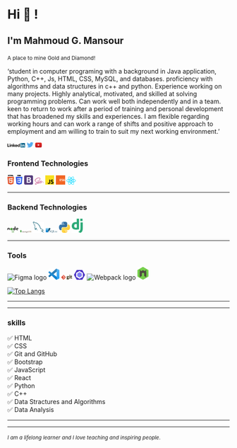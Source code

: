 # Hi 👋 !

## I'm Mahmoud G. Mansour
<small style='font-size:12px;'>A place to mine Gold and Diamond! </small>

‘student in computer programing with a background in Java application, Python, C++, Js, HTML, CSS, MySQL, and databases. 
proficiency with algorithms and data structures in c++ and python. Experience working on many projects. Highly analytical, motivated, and skilled at solving programming problems. Can work well both independently and in a team.  keen to return to work after a period of training and personal development that has broadened my skills and experiences.
 I am flexible regarding working hours and can work a range of shifts and positive approach to employment and am willing to train to suit my next working environment.’



<div>
<a href="https://www.linkedin.com/in/mahmoud-gamal-55a933166/" target="_blank"><img src='./linkedin.svg' alt='LinkedIn' width="8%"></a>
<a href="https://twitter.com/RoOne71"><img src='./twitter.svg' alt='Twitter' width="3%" title='@Asabeneh'></a>
<a href="" target="_blank"><img src='./youtube.svg' alt='YouTube' width="3%"></a>

</div>



### Frontend Technologies

<div>
  <img src ="./html-5.svg" alt="HTML5 logo" width="3%" title='HTML5'/>
  <img src ="./css-3.svg" alt="CSS3 logo" width="3%" title='CSS3'/>
  <img src ="./bootstrap.svg" alt="Bootstrap logo" width="4%" title='Bootstrap'/>
  <img src ="./sass.svg" alt="Sass logo" width="4%" title='Sass'/>
  <img src ="./javascript.svg" alt="JavaScript logo" width="4%" title='JavaScript'/>
  <img src ="./es6.svg" alt="ES6 logo" width="4%" title='ES6'/>

  <img src ="./react.svg" alt="react logo" width="4%" title='React'/>

<div> 
 
 --- 
 

### Backend Technologies

<div>
  <img src ="./nodejs.svg" alt="Node logo" width="5%" title='Nodejs'/>

  <img src ="./mongodb.svg" alt="D3 logo" width="5%" title='MongoDB'/>
  <img src ="./mysql.svg" alt="mysql logo" width="5%" title='MYSQL'/>
  <img src ="./sqlite.svg" alt="sqlite logo" width="5%" title='sqlite'/>
  <img src ="./python.svg" alt="Python logo" width="5%" title='Python'/>

  <img src ="./django.svg" alt="Django logo" width="5%" title='Django'/>
</div>
 
  --- 
 

### Tools

<div>
  <img src ="https://upload.wikimedia.org/wikipedia/commons/a/af/Adobe_Photoshop_CC_icon.svg" alt="Figma logo" width="5%" title='Figma'/>
  <img src ="./visual-studio-code.svg" alt="VS Code logo" width="5%" title='Visual Studio Code'/>
  <img src ="./git.svg" alt="Git logo" width="5%" title='Git'/>
  <img src ="./eslint.svg" alt="ESLint logo" width="5%" title='ESLint'/>
  <img src ="https://upload.wikimedia.org/wikipedia/commons/1/1d/PyCharm_Icon.svg" alt="Webpack logo" width="5%" title='Webpack'/>
  <img src ="./nodemon.svg" alt="Nodemon logo" width="5%" title='Nodemon'/> 
</div>
  
[![Top Langs](https://github-readme-stats.vercel.app/api/top-langs/?username=roone858&layout)](https://github.com/asabeneh/github-readme-stats)
 
  
  --- 
  
  --- 
 
 
  
 ### skills
  
✅ HTML <br />
✅ CSS <br />
✅ Git and GitHub <br />
✅ Bootstrap <br />
✅ JavaScript <br />
✅ React <br />
✅ Python <br />
✅ C++ <br />
✅ Data Stractures and Algorithms<br />
✅ Data Analysis <br />

  
 ---
  


<!-- ## Tech Stacks
- MEEN Stack
- MERN Stack
- JAM Stack
- MRF Stack
 -->

---
<small> _I am a lifelong learner and I love teaching and inspiring people_. </small>
